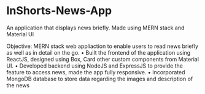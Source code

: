 # InShorts-News-App
An application that displays news briefly. Made using MERN stack and Material UI

Objective: MERN stack web appliaction to enable users to read news briefly as well as in detail on the go.
• Built the frontend of the application using ReactJS, designed using Box, Card other custom components from Material UI.
• Developed backend using NodeJS and ExpressJS to provide the feature to access news, made the app fully responsive.
• Incorporated MongoDB database to store data regarding the images and description of the news
